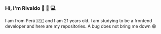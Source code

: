 ### Hi, I'm Rivaldo 👋 🤟 💻
   I am from Perú 🇵🇪 and I am 21 years old.
   I am studying to be a frontend developer and here are my repositories.
   A bug does not bring me down 😆
<!--
**RivaldoEsteban/RivaldoEsteban** is a ✨ _special_ ✨ repository because its `README.md` (this file) appears on your GitHub profile.

Here are some ideas to get you started:

- 🔭 I’m currently working on ...
- 🌱 I’m currently learning ...
- 👯 I’m looking to collaborate on ...
- 🤔 I’m looking for help with ...
- 💬 Ask me about ...
- 📫 How to reach me: ...
- 😄 Pronouns: ...
- ⚡ Fun fact: ...
-->
